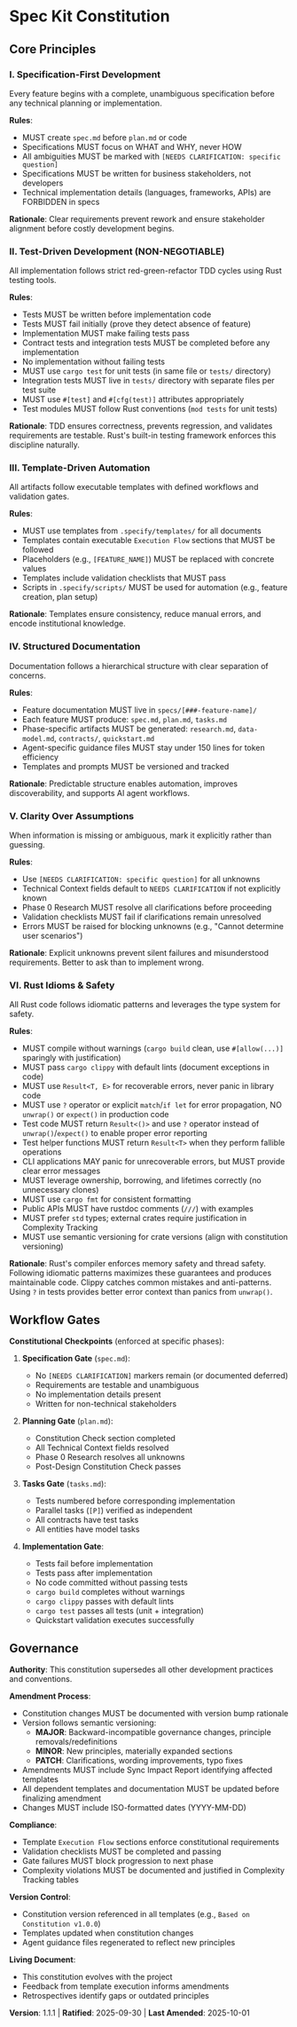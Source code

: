 <!--
SYNC IMPACT REPORT
==================
Version Change: 1.1.0 → 1.1.1
Date: 2025-10-01

Modified Principles:
- CLARIFIED: VI. Rust Idioms & Safety - Added explicit test code error handling requirements

Added Sections:
- None

Removed Sections:
- None

Templates Requiring Updates:
✅ .specify/templates/plan-template.md - No update required (aligned)
✅ .specify/templates/spec-template.md - No update required (aligned)
✅ .specify/templates/tasks-template.md - No update required (aligned)
✅ .specify/templates/agent-file-template.md - No update required (aligned)
✅ .github/prompts/*.prompt.md - No update required (aligned)

Follow-up TODOs:
- None
-->

# Spec Kit Constitution

## Core Principles

### I. Specification-First Development

Every feature begins with a complete, unambiguous specification before any technical planning or implementation.

**Rules**:
- MUST create `spec.md` before `plan.md` or code
- Specifications MUST focus on WHAT and WHY, never HOW
- All ambiguities MUST be marked with `[NEEDS CLARIFICATION: specific question]`
- Specifications MUST be written for business stakeholders, not developers
- Technical implementation details (languages, frameworks, APIs) are FORBIDDEN in specs

**Rationale**: Clear requirements prevent rework and ensure stakeholder alignment before costly development begins.

### II. Test-Driven Development (NON-NEGOTIABLE)

All implementation follows strict red-green-refactor TDD cycles using Rust testing tools.

**Rules**:
- Tests MUST be written before implementation code
- Tests MUST fail initially (prove they detect absence of feature)
- Implementation MUST make failing tests pass
- Contract tests and integration tests MUST be completed before any implementation
- No implementation without failing tests
- MUST use `cargo test` for unit tests (in same file or `tests/` directory)
- Integration tests MUST live in `tests/` directory with separate files per test suite
- MUST use `#[test]` and `#[cfg(test)]` attributes appropriately
- Test modules MUST follow Rust conventions (`mod tests` for unit tests)

**Rationale**: TDD ensures correctness, prevents regression, and validates requirements are testable. Rust's built-in testing framework enforces this discipline naturally.

### III. Template-Driven Automation

All artifacts follow executable templates with defined workflows and validation gates.

**Rules**:
- MUST use templates from `.specify/templates/` for all documents
- Templates contain executable `Execution Flow` sections that MUST be followed
- Placeholders (e.g., `[FEATURE_NAME]`) MUST be replaced with concrete values
- Templates include validation checklists that MUST pass
- Scripts in `.specify/scripts/` MUST be used for automation (e.g., feature creation, plan setup)

**Rationale**: Templates ensure consistency, reduce manual errors, and encode institutional knowledge.

### IV. Structured Documentation

Documentation follows a hierarchical structure with clear separation of concerns.

**Rules**:
- Feature documentation MUST live in `specs/[###-feature-name]/`
- Each feature MUST produce: `spec.md`, `plan.md`, `tasks.md`
- Phase-specific artifacts MUST be generated: `research.md`, `data-model.md`, `contracts/`, `quickstart.md`
- Agent-specific guidance files MUST stay under 150 lines for token efficiency
- Templates and prompts MUST be versioned and tracked

**Rationale**: Predictable structure enables automation, improves discoverability, and supports AI agent workflows.

### V. Clarity Over Assumptions

When information is missing or ambiguous, mark it explicitly rather than guessing.

**Rules**:
- Use `[NEEDS CLARIFICATION: specific question]` for all unknowns
- Technical Context fields default to `NEEDS CLARIFICATION` if not explicitly known
- Phase 0 Research MUST resolve all clarifications before proceeding
- Validation checklists MUST fail if clarifications remain unresolved
- Errors MUST be raised for blocking unknowns (e.g., "Cannot determine user scenarios")

**Rationale**: Explicit unknowns prevent silent failures and misunderstood requirements. Better to ask than to implement wrong.

### VI. Rust Idioms & Safety

All Rust code follows idiomatic patterns and leverages the type system for safety.

**Rules**:
- MUST compile without warnings (`cargo build` clean, use `#[allow(...)]` sparingly with justification)
- MUST pass `cargo clippy` with default lints (document exceptions in code)
- MUST use `Result<T, E>` for recoverable errors, never panic in library code
- MUST use `?` operator or explicit `match`/`if let` for error propagation, NO `unwrap()` or `expect()` in production code
- Test code MUST return `Result<()>` and use `?` operator instead of `unwrap()`/`expect()` to enable proper error reporting
- Test helper functions MUST return `Result<T>` when they perform fallible operations
- CLI applications MAY panic for unrecoverable errors, but MUST provide clear error messages
- MUST leverage ownership, borrowing, and lifetimes correctly (no unnecessary clones)
- MUST use `cargo fmt` for consistent formatting
- Public APIs MUST have rustdoc comments (`///`) with examples
- MUST prefer `std` types; external crates require justification in Complexity Tracking
- MUST use semantic versioning for crate versions (align with constitution versioning)

**Rationale**: Rust's compiler enforces memory safety and thread safety. Following idiomatic patterns maximizes these guarantees and produces maintainable code. Clippy catches common mistakes and anti-patterns. Using `?` in tests provides better error context than panics from `unwrap()`.

## Workflow Gates

**Constitutional Checkpoints** (enforced at specific phases):

1. **Specification Gate** (`spec.md`):
   - No `[NEEDS CLARIFICATION]` markers remain (or documented deferred)
   - Requirements are testable and unambiguous
   - No implementation details present
   - Written for non-technical stakeholders

2. **Planning Gate** (`plan.md`):
   - Constitution Check section completed
   - All Technical Context fields resolved
   - Phase 0 Research resolves all unknowns
   - Post-Design Constitution Check passes

3. **Tasks Gate** (`tasks.md`):
   - Tests numbered before corresponding implementation
   - Parallel tasks (`[P]`) verified as independent
   - All contracts have test tasks
   - All entities have model tasks

4. **Implementation Gate**:
   - Tests fail before implementation
   - Tests pass after implementation
   - No code committed without passing tests
   - `cargo build` completes without warnings
   - `cargo clippy` passes with default lints
   - `cargo test` passes all tests (unit + integration)
   - Quickstart validation executes successfully

## Governance

**Authority**: This constitution supersedes all other development practices and conventions.

**Amendment Process**:
- Constitution changes MUST be documented with version bump rationale
- Version follows semantic versioning:
  - **MAJOR**: Backward-incompatible governance changes, principle removals/redefinitions
  - **MINOR**: New principles, materially expanded sections
  - **PATCH**: Clarifications, wording improvements, typo fixes
- Amendments MUST include Sync Impact Report identifying affected templates
- All dependent templates and documentation MUST be updated before finalizing amendment
- Changes MUST include ISO-formatted dates (YYYY-MM-DD)

**Compliance**:
- Template `Execution Flow` sections enforce constitutional requirements
- Validation checklists MUST be completed and passing
- Gate failures MUST block progression to next phase
- Complexity violations MUST be documented and justified in Complexity Tracking tables

**Version Control**:
- Constitution version referenced in all templates (e.g., `Based on Constitution v1.0.0`)
- Templates updated when constitution changes
- Agent guidance files regenerated to reflect new principles

**Living Document**:
- This constitution evolves with the project
- Feedback from template execution informs amendments
- Retrospectives identify gaps or outdated principles

**Version**: 1.1.1 | **Ratified**: 2025-09-30 | **Last Amended**: 2025-10-01